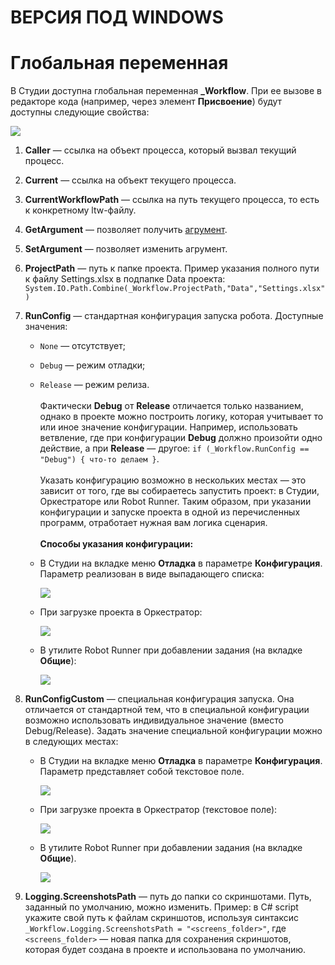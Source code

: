 # ВЕРСИЯ ПОД WINDOWS

# Глобальная переменная

В Студии доступна глобальная переменная **\_Workflow**. При ее вызове в редакторе кода (например, через элемент **Присвоение**) будут доступны следующие свойства:

![](<../../.gitbook/assets/workflow.png>)

1. **Caller** — ссылка на объект процесса, который вызвал текущий процесс.
2. **Current** — ccылка на объект текущего процесса.
3. **CurrentWorkflowPath** — ссылка на путь текущего процесса, то есть к конкретному ltw-файлу.
4. **GetArgument** — позволяет получить [агрумент](https://docs.primo-rpa.ru/primo-rpa/primo-studio/process/args).
5. **SetArgument** — позволяет изменить агрумент.
6. **ProjectPath** — путь к папке проекта. Пример указания полного пути к файлу Settings.xlsx в подпапке Data проекта:
   `System.IO.Path.Combine(_Workflow.ProjectPath,"Data","Settings.xlsx")`
7. **RunConfig** — стандартная конфигурация запуска робота. Доступные значения:
   * `None` — отсутствует;
   * `Debug` — режим отладки;
   * `Release` — режим релиза.
   \
   \
   Фактически **Debug** от **Release** отличается только названием, однако в проекте можно построить логику, которая учитывает то или иное значение конфигурации. Например, использовать ветвление, где при конфигурации **Debug** должно произойти одно действие, а при **Release** — другое: `if (_Workflow.RunConfig == "Debug") { что-то делаем }`.\
   \
   Указать конфигурацию возможно в нескольких местах — это зависит от того, где вы собираетесь запустить проект: в Студии, Оркестраторе или Robot Runner. Таким образом, при указании конфигурации и запуске проекта в одной из перечисленных программ, отработает нужная вам логика сценария.\
   \
   **Способы указания конфигурации:**
   * В Студии на вкладке меню **Отладка** в параметре **Конфигурация**. Параметр реализован в виде выпадающего списка:

     ![](<../../.gitbook/assets/studio-standard-config-robot.png>)

   * При загрузке проекта в Оркестратор:

     ![](<../../.gitbook/assets/orch-robot-config-standard.png>)

   * В утилите Robot Runner при добавлении задания (на вкладке **Общие**):

     ![](<../../.gitbook/assets/runner-config-robot-standard.png>)

8. **RunConfigCustom** — специальная конфигурация запуска. Она отличается от стандартной тем, что в специальной конфигурации возможно использовать индивидуальное значение (вместо Debug/Release).
    Задать значение специальной конфигурации можно в следующих местах:
    * В Студии на вкладке меню **Отладка** в параметре **Конфигурация**. Параметр представляет собой текстовое поле.

      ![](<../../.gitbook/assets/studio-robot-config-special.png>)

    * При загрузке проекта в Оркестратор (текстовое поле):

      ![](<../../.gitbook/assets/orch-robot-config-special.png>)

    * В утилите Robot Runner при добавлении задания (на вкладке **Общие**).

      ![](<../../.gitbook/assets/runner-config-special.png>)

9. **Logging.ScreenshotsPath** — путь до папки со скриншотами. Путь, заданный по умолчанию, можно изменить. Пример: в C# script укажите свой путь к файлам скриншотов, используя синтаксис `_Workflow.Logging.ScreenshotsPath = "<screens_folder>"`, где `<screens_folder>` — новая папка для сохранения скриншотов, которая будет создана в проекте и использована по умолчанию.
